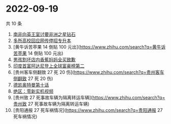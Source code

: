 # 2022-09-19

共 10 条

<!-- BEGIN -->
<!-- 最后更新时间 Mon Sep 19 2022 03:12:14 GMT+0800 (China Standard Time) -->

1. [南非向英王室讨要非洲之星钻石](https://www.zhihu.com/search?q=南非向英王室讨要非洲之星钻石)
1. [多所高校回应网传停招专升本](https://www.zhihu.com/search?q=多所高校回应网传停招专升本)
1. [黄牛诉苦苹果 14 倒贴 100 元出](https://www.zhihu.com/search?q=黄牛诉苦苹果 14 倒贴 100 元出)
1. [男孩割坏店内香蕉妈妈全买致歉](https://www.zhihu.com/search?q=男孩割坏店内香蕉妈妈全买致歉)
1. [印度首富阿达尼登上全球富豪榜第二](https://www.zhihu.com/search?q=印度首富阿达尼登上全球富豪榜第二)
1. [贵州客车侧翻致 27 死 20 伤](https://www.zhihu.com/search?q=贵州客车侧翻致 27 死 20 伤)
1. [德凯奥特曼第十话](https://www.zhihu.com/search?q=德凯奥特曼第十话)
1. [绝区：零新实机视频](https://www.zhihu.com/search?q=绝区：零新实机视频)
1. [贵州致 27 死事故车辆为隔离转运车辆](https://www.zhihu.com/search?q=贵州致 27 死事故车辆为隔离转运车辆)
1. [贵阳通报 27 死车祸情况](https://www.zhihu.com/search?q=贵阳通报 27 死车祸情况)

<!-- END -->

